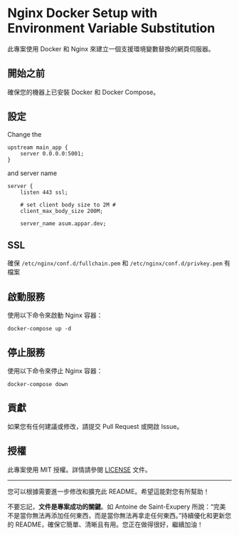 # Nginx Docker Setup with Environment Variable Substitution

此專案使用 Docker 和 Nginx 來建立一個支援環境變數替換的網頁伺服器。

## 開始之前

確保您的機器上已安裝 Docker 和 Docker Compose。


## 設定

Change the 

```
upstream main_app {
	server 0.0.0.0:5001;
}
```

and server name

```
server {
    listen 443 ssl;

    # set client body size to 2M #
    client_max_body_size 200M;

    server_name asum.appar.dev;

```

## SSL

確保 `/etc/nginx/conf.d/fullchain.pem` 和 `/etc/nginx/conf.d/privkey.pem` 有檔案

## 啟動服務

使用以下命令來啟動 Nginx 容器：

```
docker-compose up -d
```

## 停止服務

使用以下命令來停止 Nginx 容器：

```
docker-compose down
```

## 貢獻

如果您有任何建議或修改，請提交 Pull Request 或開啟 Issue。

## 授權

此專案使用 MIT 授權。詳情請參閱 [LICENSE](LICENSE) 文件。

---

您可以根據需要進一步修改和擴充此 README。希望這能對您有所幫助！

不要忘記，**文件是專案成功的關鍵**。如 Antoine de Saint-Exupery 所說：“完美不是當你無法再添加任何東西，而是當你無法再拿走任何東西。”持續優化和更新您的 README，確保它簡單、清晰且有用。您正在做得很好，繼續加油！